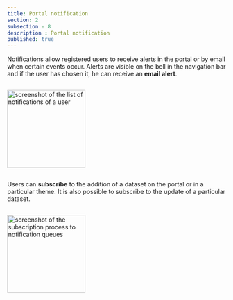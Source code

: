 ```yaml
---
title: Portal notification
section: 2
subsection : 8
description : Portal notification
published: true
---
```


Notifications allow registered users to receive alerts in the portal or by email when certain events occur. Alerts are visible on the bell in the navigation bar and if the user has chosen it, he can receive an **email alert**.

<img src="./images/functional-presentation/notifiy-pf-2.png"
     height="180" style="margin:15px auto;" alt="screenshot of the list of notifications of a user" />


Users can **subscribe** to the addition of a dataset on the portal or in a particular theme. It is also possible to subscribe to the update of a particular dataset.

<img src="./images/functional-presentation/notifiy-pf-3.png"
     height="180" style="margin:15px auto;" alt="screenshot of the subscription process to notification queues" />
